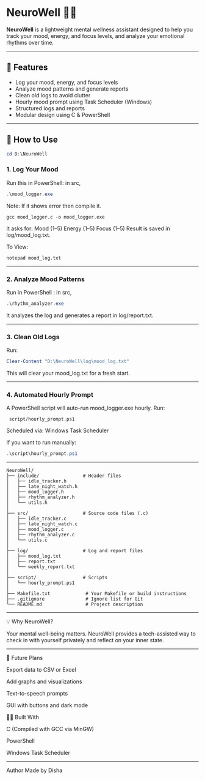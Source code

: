 # NeuroWell 🧠💖

**NeuroWell** is a lightweight mental wellness assistant designed to help you track your mood, energy, and focus levels, and analyze your emotional rhythms over time.

---
## 🌟 Features

- Log your mood, energy, and focus levels
- Analyze mood patterns and generate reports
- Clean old logs to avoid clutter
- Hourly mood prompt using Task Scheduler (Windows)
- Structured logs and reports
- Modular design using C & PowerShell
  
---
## 🚀 How to Use
```powershell
cd D:\NeuroWell
```
### 1. **Log Your Mood**

Run this in PowerShell:
in src,
```powershell 
.\mood_logger.exe
```
Note: If it shows error then compile it.
```
gcc mood_logger.c -o mood_logger.exe
```
It asks for:
Mood (1–5)
Energy (1–5)
Focus (1–5)
Result is saved in log/mood_log.txt. 

To View:
```
notepad mood_log.txt
```
---

### 2. **Analyze Mood Patterns**

Run in PowerShell :
in src,
```powershell
.\rhythm_analyzer.exe
```
It analyzes the log and generates a report in log/report.txt.

---
### 3. **Clean Old Logs**
Run:
```powershell
Clear-Content "D:\NeuroWell\log\mood_log.txt"
```
This will clear your mood_log.txt for a fresh start.

---

### 4. **Automated Hourly Prompt** 
A PowerShell script will auto-run mood_logger.exe hourly.
Run:
```
 script/hourly_prompt.ps1
```
Scheduled via: Windows Task Scheduler

If you want to run manually:
```powershell
.\script\hourly_prompt.ps1
```
---
```
NeuroWell/
├── include/                # Header files
│   ├── idle_tracker.h
│   ├── late_night_watch.h
│   ├── mood_logger.h
│   ├── rhythm_analyzer.h
│   └── utils.h
│
├── src/                    # Source code files (.c)
│   ├── idle_tracker.c
│   ├── late_night_watch.c
│   ├── mood_logger.c
│   ├── rhythm_analyzer.c
│   └── utils.c
│
├── log/                    # Log and report files
│   ├── mood_log.txt
│   ├── report.txt
│   └── weekly_report.txt
│
├── script/                 # Scripts
│   └── hourly_prompt.ps1
│
├── Makefile.txt             # Your Makefile or build instructions
├── .gitignore               # Ignore list for Git
└── README.md                # Project description

```
---
💡 Why NeuroWell?

Your mental well-being matters. NeuroWell provides a tech-assisted way to check in with yourself privately and reflect on your inner state.

---

📅 Future Plans

Export data to CSV or Excel

Add graphs and visualizations

Text-to-speech prompts

GUI with buttons and dark mode


🧑‍💻 Built With

C (Compiled with GCC via MinGW)

PowerShell

Windows Task Scheduler

---

Author
Made by Disha 


